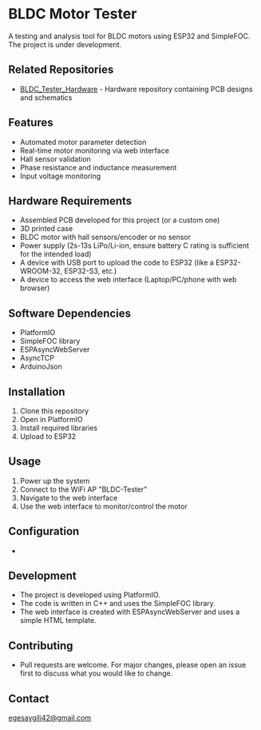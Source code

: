 # BLDC Motor Tester

A testing and analysis tool for BLDC motors using ESP32 and SimpleFOC. The project is under development.

## Related Repositories
- [BLDC_Tester_Hardware](https://github.com/ege-saygili/bldc-tester-hardware) - Hardware repository containing PCB designs and schematics

## Features
- Automated motor parameter detection
- Real-time motor monitoring via web interface
- Hall sensor validation
- Phase resistance and inductance measurement
- Input voltage monitoring

## Hardware Requirements
- Assembled PCB developed for this project (or a custom one)
- 3D printed case
- BLDC motor with hall sensors/encoder or no sensor
- Power supply (2s-13s LiPo/Li-ion, ensure battery C rating is sufficient for the intended load)
- A device with USB port to upload the code to ESP32 (like a ESP32-WROOM-32, ESP32-S3, etc.)
- A device to access the web interface (Laptop/PC/phone with web browser)

## Software Dependencies
- PlatformIO
- SimpleFOC library
- ESPAsyncWebServer
- AsyncTCP
- ArduinoJson

## Installation
1. Clone this repository
2. Open in PlatformIO
3. Install required libraries
4. Upload to ESP32

## Usage
1. Power up the system
2. Connect to the WiFi AP "BLDC-Tester"
3. Navigate to the web interface
4. Use the web interface to monitor/control the motor

## Configuration
-

## Development
- The project is developed using PlatformIO.
- The code is written in C++ and uses the SimpleFOC library.
- The web interface is created with ESPAsyncWebServer and uses a simple HTML template.

## Contributing
- Pull requests are welcome. For major changes, please open an issue first to discuss what you would like to change.

## Contact
egesaygili42@gmail.com